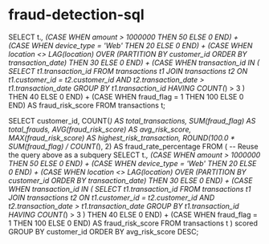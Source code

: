 # fraud-detection-sql
SELECT 
    t.*,
    (CASE WHEN amount > 1000000 THEN 50 ELSE 0 END) +
    (CASE WHEN device_type = 'Web' THEN 20 ELSE 0 END) +
    (CASE 
         WHEN location <> LAG(location) OVER (PARTITION BY customer_id ORDER BY transaction_date)
         THEN 30 ELSE 0 END) +
    (CASE 
         WHEN transaction_id IN (
             SELECT t1.transaction_id
             FROM transactions t1
             JOIN transactions t2 
               ON t1.customer_id = t2.customer_id
              AND t2.transaction_date > t1.transaction_date
             GROUP BY t1.transaction_id
             HAVING COUNT(*) > 3
         ) THEN 40 ELSE 0 END) +
    (CASE WHEN fraud_flag = 1 THEN 100 ELSE 0 END)
    AS fraud_risk_score
FROM transactions t;

SELECT 
    customer_id,
    COUNT(*) AS total_transactions,
    SUM(fraud_flag) AS total_frauds,
    AVG(fraud_risk_score) AS avg_risk_score,
    MAX(fraud_risk_score) AS highest_risk_transaction,
    ROUND(100.0 * SUM(fraud_flag) / COUNT(*), 2) AS fraud_rate_percentage
FROM (
    -- Reuse the query above as a subquery
    SELECT 
        t.*,
        (CASE WHEN amount > 1000000 THEN 50 ELSE 0 END) +
        (CASE WHEN device_type = 'Web' THEN 20 ELSE 0 END) +
        (CASE 
             WHEN location <> LAG(location) OVER (PARTITION BY customer_id ORDER BY transaction_date)
             THEN 30 ELSE 0 END) +
        (CASE 
             WHEN transaction_id IN (
                 SELECT t1.transaction_id
                 FROM transactions t1
                 JOIN transactions t2 
                   ON t1.customer_id = t2.customer_id
                  AND t2.transaction_date > t1.transaction_date
                 GROUP BY t1.transaction_id
                 HAVING COUNT(*) > 3
             ) THEN 40 ELSE 0 END) +
        (CASE WHEN fraud_flag = 1 THEN 100 ELSE 0 END)
        AS fraud_risk_score
    FROM transactions t
) scored
GROUP BY customer_id
ORDER BY avg_risk_score DESC;
